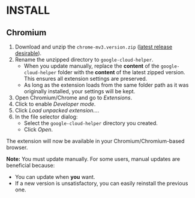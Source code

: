 # INSTALL

## Chromium

1. Download and unzip the `chrome-mv3.version.zip` ([latest release desirable](https://github.com/ePlus-DEV/google-cloud-skills-boost-helper/releases)).
2. Rename the unzipped directory to `google-cloud-helper`.
    - When you update manually, replace the **content** of the `google-cloud-helper` folder with the **content** of the latest zipped version. This ensures all extension settings are preserved.
    - As long as the extension loads from the same folder path as it was originally installed, your settings will be kept.
3. Open Chromium/Chrome and go to *Extensions*.
4. Click to enable *Developer mode*.
5. Click *Load unpacked extension...*.
6. In the file selector dialog:
    - Select the `google-cloud-helper` directory you created.
    - Click *Open*.

The extension will now be available in your Chromium/Chromium-based browser.

**Note:** You must update manually. For some users, manual updates are beneficial because:

- You can update when **you** want.
- If a new version is unsatisfactory, you can easily reinstall the previous one.